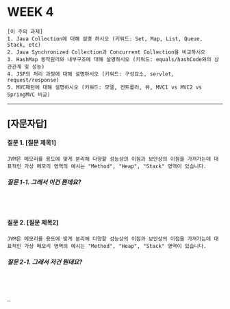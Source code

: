 # WEEK 4

```
[이 주의 과제]
1. Java Collection에 대해 설명 하시오 (키워드: Set, Map, List, Queue, Stack, etc)
2. Java Synchronized Collection과 Concurrent Collection을 비교하시오
3. HashMap 동작원리와 내부구조에 대해 설명하시오 (키워드: equals/hashCode와의 상관관계 및 성능)
4. JSP의 처리 과정에 대해 설명하시오 (키워드: 구성요소, servlet, request/response)
5. MVC패턴에 대해 설명하시오 (키워드: 모델, 컨트롤러, 뷰, MVC1 vs MVC2 vs SpringMVC 비교)
```

-----


## [자문자답]

#### 질문 1. [질문 제목1]
```
JVM은 메모리를 용도에 맞게 분리해 다양핱 성능상의 이점과 보안상의 이점을 가져가는데 대표적인 가상 메모리 영역의 예시는 "Method", "Heap", "Stack" 영역이 있습니다.

```

##### 질문 1-1. 그래서 이건 뭔데요?
```

```

<br>



#### 질문 2. [질문 제목2]
```
JVM은 메모리를 용도에 맞게 분리해 다양핱 성능상의 이점과 보안상의 이점을 가져가는데 대표적인 가상 메모리 영역의 예시는 "Method", "Heap", "Stack" 영역이 있습니다.

```

##### 질문 2-1. 그래서 저건 뭔데요?
```

```

<br>


..
